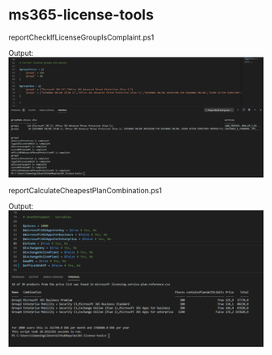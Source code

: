 # ms365-license-tools


reportCheckIfLicenseGroupIsComplaint.ps1

Output:
![Crepe](https://github.com/ingildsens/ms365-license-tools/blob/main/.github/images/2021-01-04%2021_45_11-Window.png)


reportCalculateCheapestPlanCombination.ps1

Output:
![Crepe](https://github.com/ingildsens/ms365-license-tools/blob/main/.github/images/2021-01-04%2021_43_42-Window.png)


